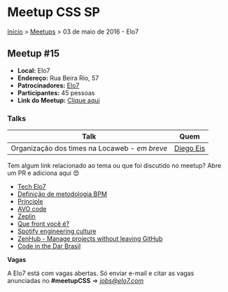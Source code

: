 Meetup CSS SP
======

[Início](../README.md) > [Meetups](../meetups.md) > 03 de maio de 2016 - Elo7

## Meetup #15

* **Local:** Elo7
* **Endereço:** Rua Beira Rio, 57
* **Patrocinadores:** [Elo7](http://www.elo7.com.br/)
* **Participantes:** 45 pessoas
* **Link do Meetup:** [Clique aqui](http://www.meetup.com/pt-BR/CSS-SP/events/230517971/)

### Talks

| Talk                                           | Quem
| ---------------------------------------------  | ------------------------------------------------------------------
| Organização dos times na Locaweb - *em breve*  | [Diego Eis](https://twitter.com/diegoeis)


Tem algum link relacionado ao tema ou que foi discutido no meetup? Abre um PR e adiciona aqui :heart_eyes:

* [Tech Elo7](http://tech.elo7.com.br/)
* [Definição de metodologia BPM](http://iprocess.com.br/bpm/definicao-de-metodologia-bpm/)
* [Principle](http://principleformac.com/)
* [AVO code](https://avocode.com/)
* [Zeplin](https://zeplin.io/)
* [Que front você é?](https://github.com/frontendbr/forum/issues/32)
* [Spotify engineering culture](https://labs.spotify.com/2014/03/27/spotify-engineering-culture-part-1/)
* [ZenHub - Manage projects without leaving GitHub](https://www.zenhub.io/)
* [Code in the Dar Brasil](https://www.codeinthedark.com.br/)


**Vagas**

A Elo7 está com vagas abertas. Só enviar e-mail e citar as vagas anunciadas no **#meetupCSS** => *jobs@elo7.com*
